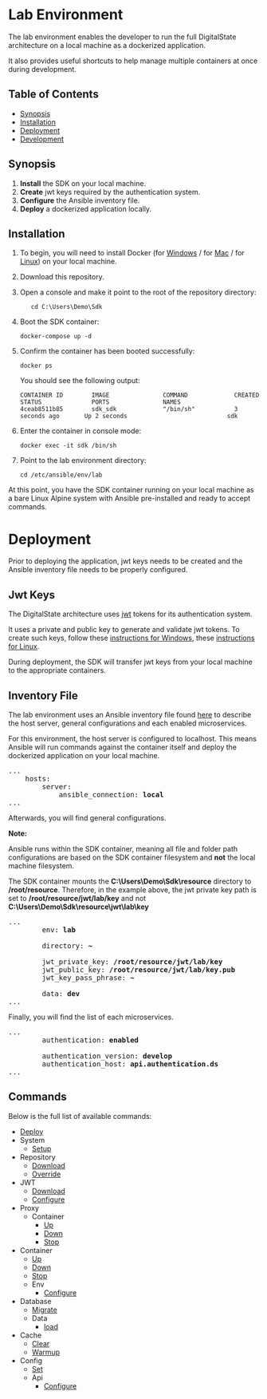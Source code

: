 # Lab Environment

The lab environment enables the developer to run the full DigitalState architecture on a local machine as a dockerized application.

It also provides useful shortcuts to help manage multiple containers at once during development.

## Table of Contents

- [Synopsis](#synopsis)
- [Installation](#installation)
- [Deployment](#deployment)
- [Development](#development)

## Synopsis

1. **Install** the SDK on your local machine.
2. **Create** jwt keys required by the authentication system.
3. **Configure** the Ansible inventory file.
4. **Deploy** a dockerized application locally.

## Installation

1. To begin, you will need to install Docker (for [Windows](https://www.docker.com/docker-windows) / for [Mac](https://docs.docker.com/docker-for-mac) / for [Linux](https://docs.docker.com/engine/installation/#server)) on your local machine.

2. Download this repository.

3. Open a console and make it point to the root of the repository directory:

   ```
      cd C:\Users\Demo\Sdk
   ```

4. Boot the SDK container:

   ```
   docker-compose up -d
   ```

5. Confirm the container has been booted successfully:

   ```
   docker ps
   ```
   
   You should see the following output:
   
   ```
   CONTAINER ID        IMAGE               COMMAND             CREATED             STATUS              PORTS               NAMES
   4ceab8511b85        sdk_sdk             "/bin/sh"           3 seconds ago       Up 2 seconds                            sdk
   ```

6. Enter the container in console mode:

   ```
   docker exec -it sdk /bin/sh
   ```

7. Point to the lab environment directory:

    ```
    cd /etc/ansible/env/lab
    ```

At this point, you have the SDK container running on your local machine as a bare Linux Alpine system with Ansible pre-installed and ready to accept commands. 

# Deployment

Prior to deploying the application, jwt keys needs to be created and the Ansible inventory file needs to be properly configured.

## Jwt Keys

The DigitalState architecture uses [jwt](https://jwt.io/introduction/) tokens for its authentication system. 

It uses a private and public key to generate and validate jwt tokens. To create such keys, follow these [instructions for Windows](https://www.ssh.com/ssh/putty/windows/puttygen), these [instructions for Linux](https://www.ssh.com/ssh/putty/linux/puttygen).

During deployment, the SDK will transfer jwt keys from your local machine to the appropriate containers.

## Inventory File

The lab environment uses an Ansible inventory file found [here](/sdk/ansible/env/lab/inventory.yml) to describe the host server, general configurations and each enabled microservices.

For this environment, the host server is configured to localhost. This means Ansible will run commands against the container itself and deploy the dockerized application on your local machine.

<pre>
...
    hosts:
        server:
            ansible_connection: <b>local</b>
...
</pre>

Afterwards, you will find general configurations.

**Note:** 

Ansible runs within the SDK container, meaning all file and folder path configurations are based on the SDK container filesystem and **not** the local machine filesystem. 

The SDK container mounts the **C:\Users\Demo\Sdk\resource** directory to **/root/resource**. Therefore, in the example above, the jwt private key path is set to **/root/resource/jwt/lab/key** and not **C:\Users\Demo\Sdk\resource\jwt\lab\key**

<pre>
...
        env: <b>lab</b>                                            # The current environment.

        directory: <b>~</b>                                        # The application directory path.

        jwt_private_key: <b>/root/resource/jwt/lab/key</b>         # The jwt private key path.
        jwt_public_key: <b>/root/resource/jwt/lab/key.pub</b>      # The jwt public key path.
        jwt_key_pass_phrase: <b>~</b>                              # The jwt key password phrase.

        data: <b>dev</b>                                           # The database data fixtures to load.
...
</pre>

Finally, you will find the list of each microservices.

<pre>
...
        authentication: <b>enabled</b>                             # Whether the microservice is enabled or not.
        <b></b>                                                    # To disable, place a ~.
        authentication_version: <b>develop</b>                     # The repository branch to download.
        authentication_host: <b>api.authentication.ds</b>          # The host name for the microservice.
...
</pre>

## Commands

Below is the full list of available commands:

- [Deploy](deploy.md)
- System
    - [Setup](system/setup.md)
- Repository
    - [Download](repository/download.md)
    - [Override](repository/override.md)
- JWT
    - [Download](jwt/download.md)
    - [Configure](jwt/download.md)
- Proxy
    - Container
        - [Up](proxy/container/up.md)
        - [Down](proxy/container/down.md)
        - [Stop](proxy/container/stop.md)
- Container
    - [Up](container/up.md)
    - [Down](container/down.md)
    - [Stop](container/stop.md)
    - Env
        - [Configure](container/env/configure.md)
- Database
    - [Migrate](database/migrate.md)
    - Data
        - [load](database/data/load.md)
- Cache
    - [Clear](cache/clear.md)
    - [Warmup](cache/warmup.md)
- Config
    - [Set](config/set.md)
    - Api
        - [Configure](config/api/configure.md)
